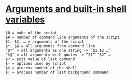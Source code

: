 # [Arguments and built-in shell variables](http://linux.freeideas.cz/subdom/linux/arguments/ "Permalink to Arguments and built-in shell variables")

```
$0 = nabe of the script
$# = number of command line arguments of the script
$1, $2, … = arguments of the script
$*, $@ = all arguments from command line
“$*” = all arguments as one string -> “$1 $2 …”
“$@” = all arguments with quotes -> “$1” “$2” …
$? = exit value of last command
$- = options used by script
$$ = process number of the shell
$! = process number of last background command
```
